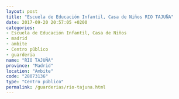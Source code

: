 ```yaml
---
layout: post
title: "Escuela de Educación Infantil, Casa de Niños RIO TAJUÑA"
date: 2017-09-20 20:57:05 +0200
categories:
- Escuela de Educación Infantil, Casa de Niños
- madrid
- ambite
- Centro público
- guarderia
name: "RIO TAJUÑA"
province: "Madrid"
location: "Ambite"
code: "28073136"
type: "Centro público"
permalink: /guarderias/rio-tajuna.html
---
```

